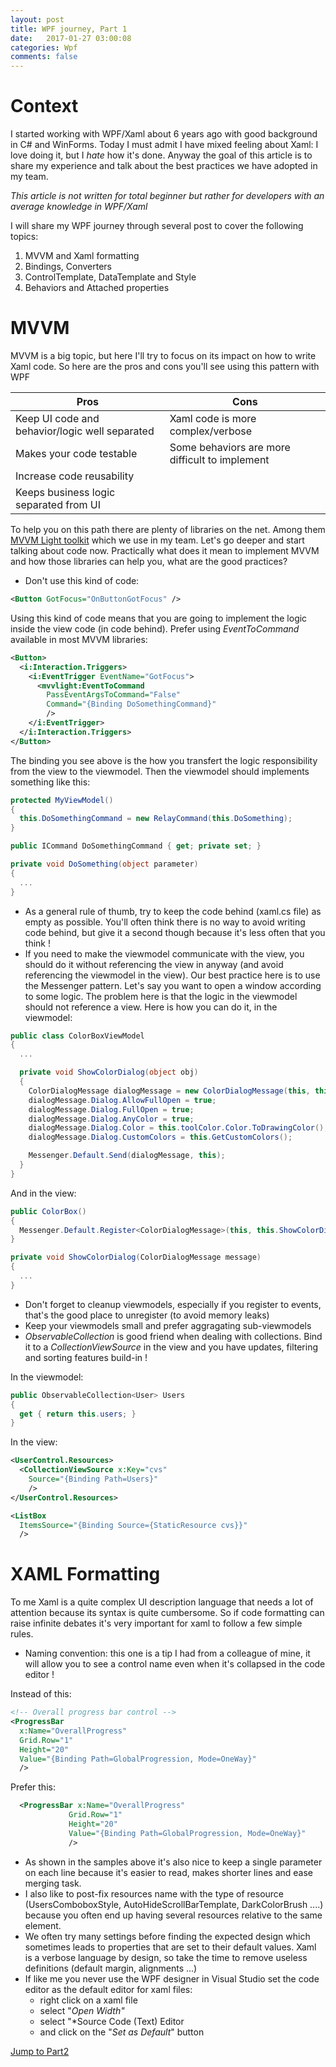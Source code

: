 ```yaml
---
layout: post
title: WPF journey, Part 1
date:   2017-01-27 03:00:08
categories: Wpf
comments: false
---
```

# Context

I started working with WPF/Xaml about 6 years ago with good background in C# and WinForms.
Today I must admit I have mixed feeling about Xaml: I love doing it, but I <i>hate </i>how it's done.
Anyway the goal of this article is to share my experience and talk about the best practices we have adopted in my team.

*This article is not written for total beginner but rather for developers with an average knowledge in WPF/Xaml*

I will share my WPF journey through several post to cover the following topics:

1. MVVM and Xaml formatting
2. Bindings, Converters
3. ControlTemplate, DataTemplate and Style
4. Behaviors and Attached properties

# MVVM
MVVM is a big topic, but here I'll try to focus on its impact on how to write Xaml code. So here are the pros and cons you'll see using this pattern with WPF

| Pros | Cons |
| --- | --- |
| Keep UI code and behavior/logic well separated | Xaml code is more complex/verbose |
| Makes your code testable | Some behaviors are more difficult to implement |
| Increase code reusability |
| Keeps business logic separated from UI |

To help you on this path there are plenty of libraries on the net. Among them [MVVM Light toolkit](http://www.mvvmlight.net/) which we use in my team.
Let's go deeper and start talking about code now. Practically what does it mean to implement MVVM and how those libraries can help you, what are the good practices?

- Don't use this kind of code:

```xml
<Button GotFocus="OnButtonGotFocus" />
```

Using this kind of code means that you are going to implement the logic inside the view code (in code behind). Prefer using *EventToCommand* available in most MVVM libraries:

```xml
<Button>
  <i:Interaction.Triggers>
    <i:EventTrigger EventName="GotFocus">
      <mvvlight:EventToCommand
        PassEventArgsToCommand="False"
        Command="{Binding DoSomethingCommand}"
        />
    </i:EventTrigger>
  </i:Interaction.Triggers>
</Button>
```

The binding you see above is the how you transfert the logic responsibility from the view to the viewmodel. Then the viewmodel should implements something like this:

```csharp
protected MyViewModel()
{
  this.DoSomethingCommand = new RelayCommand(this.DoSomething);
}

public ICommand DoSomethingCommand { get; private set; }

private void DoSomething(object parameter)
{
  ...
}
```

- As a general rule of thumb, try to keep the code behind (xaml.cs file) as empty as possible. You'll often think there is no way to avoid writing code behind, but give it a second though because it's less often that you think !
- If you need to make the viewmodel communicate with the view, you should do it without referencing the view in anyway (and avoid referencing the viewmodel in the view). Our best practice here is to use the Messenger pattern. Let's say you want to open a window according to some logic. The problem here is that the logic in the viewmodel should not reference a view. Here is how you can do it, in the viewmodel:

```csharp
public class ColorBoxViewModel
{
  ...

  private void ShowColorDialog(object obj)
  {
    ColorDialogMessage dialogMessage = new ColorDialogMessage(this, this.OnColorSelected);
    dialogMessage.Dialog.AllowFullOpen = true;
    dialogMessage.Dialog.FullOpen = true;
    dialogMessage.Dialog.AnyColor = true;
    dialogMessage.Dialog.Color = this.toolColor.Color.ToDrawingColor();
    dialogMessage.Dialog.CustomColors = this.GetCustomColors();

    Messenger.Default.Send(dialogMessage, this);
  }
}
```

And in the view:

```csharp
public ColorBox()
{
  Messenger.Default.Register<ColorDialogMessage>(this, this.ShowColorDialog);
}

private void ShowColorDialog(ColorDialogMessage message)
{
  ...
}
```

- Don't forget to cleanup viewmodels, especially if you register to events, that's the good place to unregister (to avoid memory leaks)
- Keep your viewmodels small and prefer aggragating sub-viewmodels
- *ObservableCollection<T>* is good friend when dealing with collections. Bind it to a *CollectionViewSource* in the view and you have updates, filtering and sorting features build-in !

In the viewmodel:
```csharp
public ObservableCollection<User> Users
{
  get { return this.users; }
}
```

In the view:

```xml
<UserControl.Resources>
  <CollectionViewSource x:Key="cvs"
    Source="{Binding Path=Users}"
    />
</UserControl.Resources>

<ListBox
  ItemsSource="{Binding Source={StaticResource cvs}}"
  />
```
      
# XAML Formatting
To me Xaml is a quite complex UI description language that needs a lot of attention because its syntax is quite cumbersome. So if code formatting can raise infinite debates it's very important for xaml to follow a few simple rules.

- Naming convention: this one is a tip I had from a colleague of mine, it will allow you to see a control name even when it's collapsed in the code editor !

Instead of this:

```xml
<!-- Overall progress bar control -->
<ProgressBar 
  x:Name="OverallProgress"
  Grid.Row="1"
  Height="20"
  Value="{Binding Path=GlobalProgression, Mode=OneWay}"
  />
```
  
Prefer this:
  
```xml
  <ProgressBar x:Name="OverallProgress"
             Grid.Row="1"
             Height="20"
             Value="{Binding Path=GlobalProgression, Mode=OneWay}"
             />
```

- As shown in the samples above it's also nice to keep a single parameter on each line because it's easier to read, makes shorter lines and ease merging task.
- I also like to post-fix resources name with the type of resource (UsersComboboxStyle, AutoHideScrollBarTemplate, DarkColorBrush ....) because you often end up having several resources relative to the same element.
- We often try many settings before finding the expected design which sometimes leads to properties that are set to their default values. Xaml is a verbose language by design, so take the time to remove useless definitions (default margin, alignments ...)
- If like me you never use the WPF designer in Visual Studio set the code editor as the default editor for xaml files:
  - right click on a xaml file
  - select "*Open Width"*
  - select "*Source Code (Text) Editor
  - and click on the "*Set as Default*" button

[Jump to Part2](/WPF-journey-part2)
